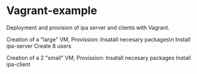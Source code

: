 
# Vagrant-example
Deployment and provision of ipa server and clients with Vagrant.


  Creation of a "large" VM,
  Provission:
      Insatall necesary packages\n
      Install ipa-server
      Create 8 users
      

  Creation of a 2 "small" VM,
  Provission:
      Insatall necesary packages
      Install ipa-client
        
    
        
    
